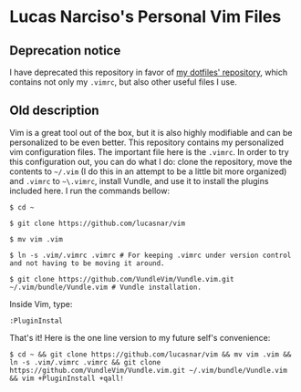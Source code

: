 # Lucas Narciso's Personal Vim Files

## Deprecation notice

I have deprecated this repository in favor of [my dotfiles' repository](https://github.com/lucasnar/dotfiles), which contains not only my `.vimrc`, but also other useful files I use.

## Old description

Vim is a great tool out of the box, but it is also highly modifiable and can be personalized to be even better. This repository contains my personalized vim configuration files. The important file here is the `.vimrc`. In order to try this configuration out, you can do what I do: clone the repository, move the contents to `~/.vim` (I do this in an attempt to be a little bit more organized) and `.vimrc` to `~\.vimrc`, install Vundle, and use it to install the plugins included here. I run the commands bellow:

```
$ cd ~
```
```
$ git clone https://github.com/lucasnar/vim
```
```
$ mv vim .vim
```
```
$ ln -s .vim/.vimrc .vimrc # For keeping .vimrc under version control and not having to be moving it around.
```
```
$ git clone https://github.com/VundleVim/Vundle.vim.git ~/.vim/bundle/Vundle.vim # Vundle installation.
```
Inside Vim, type:
```
:PluginInstal
```

That's it! Here is the one line version to my future self's convenience:

`$ cd ~ && git clone https://github.com/lucasnar/vim && mv vim .vim && ln -s .vim/.vimrc .vimrc && git clone https://github.com/VundleVim/Vundle.vim.git ~/.vim/bundle/Vundle.vim && vim +PluginInstall +qall!`
